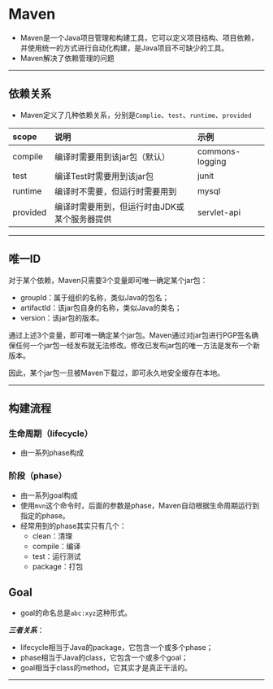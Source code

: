 # Maven

- Maven是一个Java项目管理和构建工具，它可以定义项目结构、项目依赖，并使用统一的方式进行自动化构建，是Java项目不可缺少的工具。
- Maven解决了依赖管理的问题



---

## 依赖关系

- Maven定义了几种依赖关系，分别是`Complie`、`test`、`runtime`、`provided`

| scope    | 说明                                          | 示例            |
| :------- | :-------------------------------------------- | :-------------- |
| compile  | 编译时需要用到该jar包（默认）                 | commons-logging |
| test     | 编译Test时需要用到该jar包                     | junit           |
| runtime  | 编译时不需要，但运行时需要用到                | mysql           |
| provided | 编译时需要用到，但运行时由JDK或某个服务器提供 | servlet-api     |



---

## 唯一ID

对于某个依赖，Maven只需要3个变量即可唯一确定某个jar包：

- groupId：属于组织的名称，类似Java的包名；
- artifactId：该jar包自身的名称，类似Java的类名；
- version：该jar包的版本。

通过上述3个变量，即可唯一确定某个jar包。Maven通过对jar包进行PGP签名确保任何一个jar包一经发布就无法修改。修改已发布jar包的唯一方法是发布一个新版本。

因此，某个jar包一旦被Maven下载过，即可永久地安全缓存在本地。

---

## 构建流程

### 生命周期（lifecycle）

- 由一系列phase构成

### 阶段（phase）

- 由一系列goal构成
- 使用`mvn`这个命令时，后面的参数是phase，Maven自动根据生命周期运行到指定的phase。
- 经常用到的phase其实只有几个：
  - clean：清理
  - compile：编译
  - test：运行测试
  - package：打包

## Goal

- goal的命名总是`abc:xyz`这种形式。



***三者关系***：

- lifecycle相当于Java的package，它包含一个或多个phase；
- phase相当于Java的class，它包含一个或多个goal；
- goal相当于class的method，它其实才是真正干活的。

---


